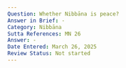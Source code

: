 ```yaml
---
Question: Whether Nibbāna is peace?
Answer in Brief: -
Category: Nibbāna
Sutta References: MN 26
Answer: -
Date Entered: March 26, 2025
Review Status: Not started
---
```


